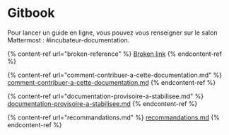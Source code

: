 # Gitbook

Pour lancer un guide en ligne, vous pouvez vous renseigner sur le salon Mattermost : #incubateur-documentation.

{% content-ref url="broken-reference" %}
[Broken link](broken-reference)
{% endcontent-ref %}

{% content-ref url="comment-contribuer-a-cette-documentation.md" %}
[comment-contribuer-a-cette-documentation.md](comment-contribuer-a-cette-documentation.md)
{% endcontent-ref %}

{% content-ref url="documentation-provisoire-a-stabilisee.md" %}
[documentation-provisoire-a-stabilisee.md](documentation-provisoire-a-stabilisee.md)
{% endcontent-ref %}

{% content-ref url="recommandations.md" %}
[recommandations.md](recommandations.md)
{% endcontent-ref %}

